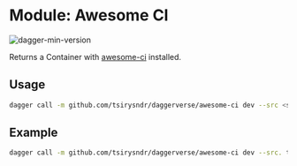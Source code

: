 # Module: Awesome CI

![dagger-min-version](https://img.shields.io/badge/dagger%20version-v0.10.0-blue?color=3D66FF)

Returns a Container with [awesome-ci](https://github.com/cytopia/awesome-ci) installed.

## Usage

```sh
dagger call -m github.com/tsirysndr/daggerverse/awesome-ci dev --src <source> terminal
```

## Example

```sh
dagger call -m github.com/tsirysndr/daggerverse/awesome-ci dev --src. terminal
```
